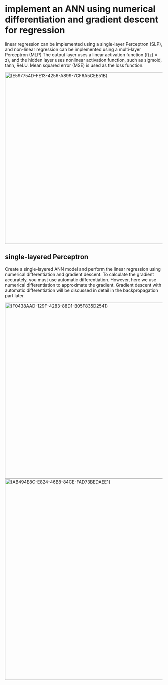 # implement an ANN using numerical differentiation and gradient descent for regression
linear regression can be implemented using a single-layer Perceptron (SLP), and non-linear regression can be implemented using a 
multi-layer Perceptron (MLP)
The output layer uses a linear activation function (f(z) = z), and the hidden layer uses nonlinear activation function, such as sigmoid, tanh, ReLU.
Mean squared error (MSE) is used as the loss function.

<img width="1311" height="549" alt="{E597754D-FE13-4256-A899-7CF6A5CEE51B}" src="https://github.com/user-attachments/assets/df5b835b-7504-4ac8-b471-05dfc14b0fec" />

## single-layered Perceptron
Create a single-layered ANN model and perform the linear regression using numerical differentiation and gradient descent.
To calculate the gradient accurately, you must use automatic differentiation. However, here we use numerical differentiation to approximate the gradient.
Gradient descent with automatic differentiation will be discussed in detail in the backpropagation part later.

<img width="1342" height="563" alt="{F0438AAD-129F-4283-88D1-B05F835D2541}" src="https://github.com/user-attachments/assets/d0303fbd-3505-4180-bedb-5719406b4ebf" />

<img width="1349" height="644" alt="{AB494E8C-E824-46B8-84CE-FAD73BEDAEE1}" src="https://github.com/user-attachments/assets/787ce498-95c3-4f7d-b8d0-57ae5ee3be51" />



